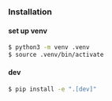 ### Installation

#### set up venv

```sh
$ python3 -m venv .venv
$ source .venv/bin/activate
```

#### dev

```sh
$ pip install -e ".[dev]"
```

